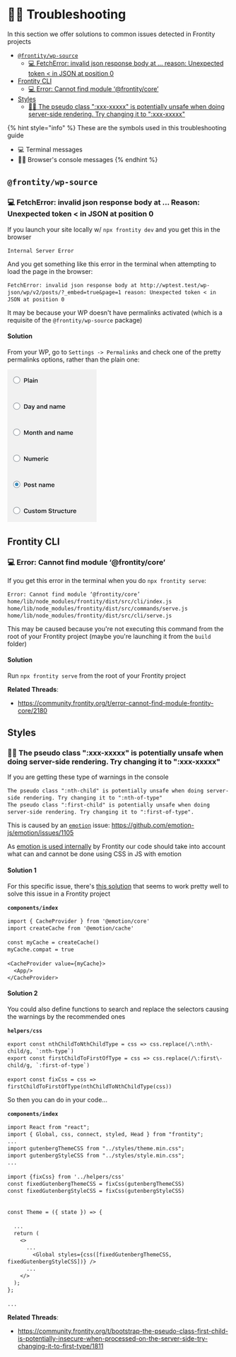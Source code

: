 # 🦸‍♀️ Troubleshooting

In this section we offer solutions to common issues detected in Frontity projects

<!-- toc -->

- [`@frontity/wp-source`](#frontitywp-source)
  * [💻 FetchError: invalid json response body at ... reason: Unexpected token < in JSON at position 0](#%F0%9F%92%BB-fetcherror-invalid-json-response-body-at--reason-unexpected-token--in-json-at-position-0)
- [Frontity CLI](#frontity-cli)
  * [💻 Error: Cannot find module ‘@frontity/core’](#%F0%9F%92%BB-error-cannot-find-module-frontitycore)
- [Styles](#styles)
  * [👨‍💻 The pseudo class ":xxx-xxxxx" is potentially unsafe when doing server-side rendering. Try changing it to ":xxx-xxxxx"](#%F0%9F%91%A8%E2%80%8D%F0%9F%92%BB-the-pseudo-class-xxx-xxxxx-is-potentially-unsafe-when-doing-server-side-rendering-try-changing-it-to-xxx-xxxxx)

<!-- tocstop -->

{% hint style="info" %}
These are the symbols used in this troubleshooting guide
- 💻 Terminal messages 
- 👨‍💻 Browser's console messages
{% endhint %}

## `@frontity/wp-source`

### 💻 FetchError: invalid json response body at ... Reason: Unexpected token < in JSON at position 0

If you launch your site locally w/ `npx frontity dev` and you get this in the browser

```
Internal Server Error
```

And you get something like this error in the terminal when attempting to load the page in the browser:

```
FetchError: invalid json response body at http://wptest.test/wp-json/wp/v2/posts/?_embed=true&page=1 reason: Unexpected token < in JSON at position 0
```

It may be because your WP doesn't have permalinks activated (which is a requisite of the `@frontity/wp-source` package)

#### Solution

From your WP, go to `Settings -> Permalinks` and check one of the pretty permalinks options, rather than the plain one:

![](./.gitbook/assets/wordpress-permalink-setting.png)

## Frontity CLI

### 💻 Error: Cannot find module ‘@frontity/core’

If you get this error in the terminal when you do `npx frontity serve`:

```
Error: Cannot find module ‘@frontity/core’
home/lib/node_modules/frontity/dist/src/cli/index.js
home/lib/node_modules/frontity/dist/src/commands/serve.js
home/lib/node_modules/frontity/dist/src/cli/serve.js
```

This may be caused because you're not executing this command from the root of your Frontity project (maybe you're launching it from the `build` folder)

#### Solution

Run `npx frontity serve` from the root of your Frontity project


**Related Threads**:

- https://community.frontity.org/t/error-cannot-find-module-frontity-core/2180


## Styles 

### 👨‍💻 The pseudo class ":xxx-xxxxx" is potentially unsafe when doing server-side rendering. Try changing it to ":xxx-xxxxx"

If you are getting these type of warnings in the console 
```
The pseudo class ":nth-child" is potentially unsafe when doing server-side rendering. Try changing it to ":nth-of-type"
The pseudo class ":first-child" is potentially unsafe when doing server-side rendering. Try changing it to ":first-of-type".
```

This is caused by an [`emotion`](https://github.com/emotion-js/emotion) issue: https://github.com/emotion-js/emotion/issues/1105

As [emotion is used internally](https://docs.frontity.org/learning-frontity/styles#emotion-documentation) by Frontity our code should take into account what can and cannot be done using CSS in JS with emotion

#### Solution 1 

For this specific issue, there's [this solution](https://github.com/emotion-js/emotion/issues/1105#issuecomment-557726922) that seems to work pretty well to solve this issue in a Frontity project

**`components/index`**
```
import { CacheProvider } from '@emotion/core'
import createCache from '@emotion/cache'

const myCache = createCache()
myCache.compat = true

<CacheProvider value={myCache}>
  <App/>
</CacheProvider>
```

#### Solution 2

You could also define functions to search and replace the selectors causing the warnings by the recommended ones 

**`helpers/css`**
```
export const nthChildToNthChildType = css => css.replace(/\:nth\-child/g, `:nth-type`)
export const firstChildToFirstOfType = css => css.replace(/\:first\-child/g, `:first-of-type`)

export const fixCss = css => firstChildToFirstOfType(nthChildToNthChildType(css))
```

So then you can do in your code...

**`components/index`**
```
import React from "react";
import { Global, css, connect, styled, Head } from "frontity";
...
import gutenbergThemeCSS from "../styles/theme.min.css";
import gutenbergStyleCSS from "../styles/style.min.css";
...

import {fixCss} from '../helpers/css'
const fixedGutenbergThemeCSS = fixCss(gutenbergThemeCSS)
const fixedGutenbergStyleCSS = fixCss(gutenbergStyleCSS)


const Theme = ({ state }) => {

  ...
  return (
    <>
      ...
        <Global styles={css([fixedGutenbergThemeCSS, fixedGutenbergStyleCSS])} />
      ...
    </>
  );
};

...
```

**Related Threads**:

- https://community.frontity.org/t/bootstrap-the-pseudo-class-first-child-is-potentially-insecure-when-processed-on-the-server-side-try-changing-it-to-first-type/1811
